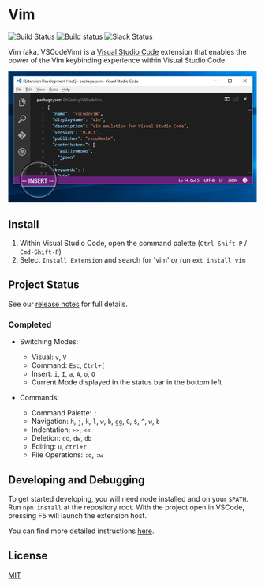 # Vim

[![Build Status](https://travis-ci.org/VSCodeVim/Vim.svg?branch=master)](https://travis-ci.org/VSCodeVim/Vim) [![Build status](https://ci.appveyor.com/api/projects/status/github/vscodevim/vim?branch=master&svg=true&retina=true)](https://ci.appveyor.com/project/guillermooo/vim/branch/master) [![Slack Status](http://slackin.westus.cloudapp.azure.com/badge.svg)](http://slackin.westus.cloudapp.azure.com)

Vim (aka. VSCodeVim) is a [Visual Studio Code](https://code.visualstudio.com/) extension that enables the power of the Vim keybinding experience within Visual Studio Code. 

![Screenshot](images/screen.png)

## Install

1. Within Visual Studio Code, open the command palette (`Ctrl-Shift-P` / `Cmd-Shift-P`)
2. Select `Install Extension` and search for 'vim' *or* run `ext install vim`

## Project Status

See our [release notes](https://github.com/VSCodeVim/Vim/releases) for full details.

### Completed

* Switching Modes:
    * Visual: `v`, `V`
    * Command: `Esc`, `Ctrl+[`
	* Insert: `i`, `I`, `a`, `A`, `o`, `O`
	* Current Mode displayed in the status bar in the bottom left

* Commands:
	* Command Palette: `:`
	* Navigation: `h`, `j`, `k`, `l`, `w`, `b`, `gg`, `G`, `$`, `^`, `w`, `b`
	* Indentation: `>>`, `<<`
	* Deletion: `dd`, `dw`, `db`
	* Editing: `u`, `ctrl+r`
	* File Operations: `:q`, `:w`

## Developing and Debugging

To get started developing, you will need node installed and on your `$PATH`.  Run `npm install` at the repository root.  With the project open in VSCode, pressing F5 will launch the extension host.

You can find more detailed instructions [here](https://code.visualstudio.com/docs/extensions/debugging-extensions).

## License

[MIT](LICENSE.txt)
